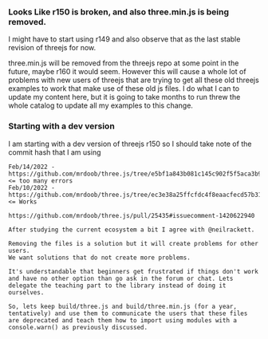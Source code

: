 ### Looks Like r150 is broken, and also three.min.js is being removed.

I might have to start using r149 and also observe that as the last stable revision of threejs for now.

three.min.js will be removed from the threejs repo at some point in the future, maybe r160 it would seem. However this will cause a whole lot of problems with new users of threejs that are trying to get all these old threejs examples to work that make use of these old js files. I do what I can to update my content here, but it is going to take months to run threw the whole catalog to update all my examples to this change.

### Starting with a dev version

I am starting with a dev version of threejs r150 so I should take note of the commit hash that I am using

```
Feb/14/2022 - https://github.com/mrdoob/three.js/tree/e5bf1a843b081c145c902f5f5aca3b91f96fab5b/ <= too many errors
Feb/10/2022 - https://github.com/mrdoob/three.js/tree/ec3e38a25ffcfdc4f8eaacfecd57b317900bb595/ <= Works
```

```
https://github.com/mrdoob/three.js/pull/25435#issuecomment-1420622940

After studying the current ecosystem a bit I agree with @neilrackett.
 
Removing the files is a solution but it will create problems for other users.
We want solutions that do not create more problems.
 
It's understandable that beginners get frustrated if things don't work and have no other option than go ask in the forum or chat. Lets delegate the teaching part to the library instead of doing it ourselves.
 
So, lets keep build/three.js and build/three.min.js (for a year, tentatively) and use them to communicate the users that these files are deprecated and teach them how to import using modules with a console.warn() as previously discussed.
```